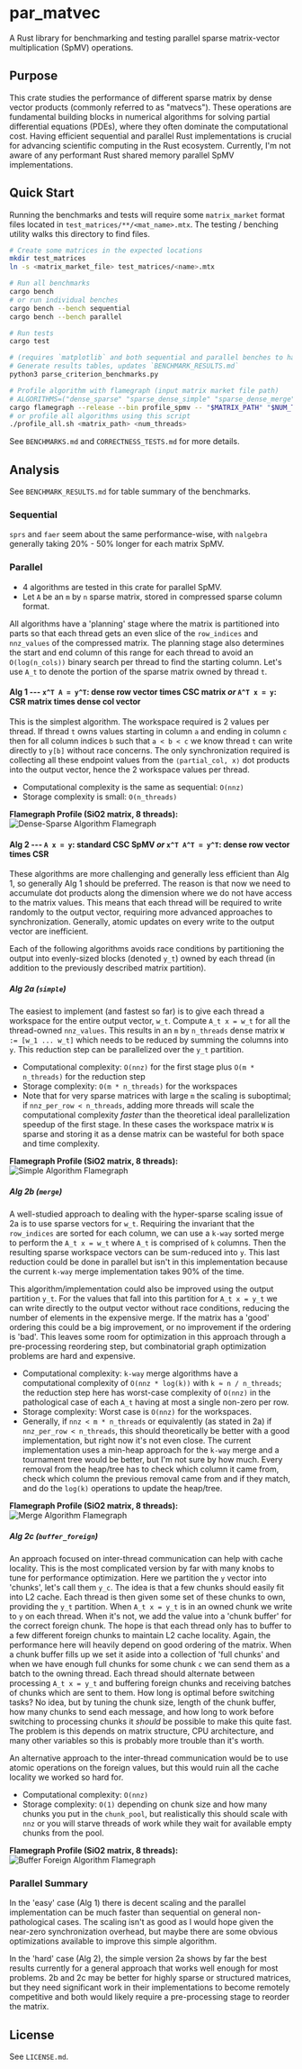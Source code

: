 # par_matvec

A Rust library for benchmarking and testing parallel sparse matrix-vector multiplication (SpMV) operations.

## Purpose

This crate studies the performance of different sparse matrix by dense vector products (commonly referred to as "matvecs"). These operations are fundamental building blocks in numerical algorithms for solving partial differential equations (PDEs), where they often dominate the computational cost. Having efficient sequential and parallel Rust implementations is crucial for advancing scientific computing in the Rust ecosystem. Currently, I'm not aware of any performant Rust shared memory parallel SpMV implementations.

## Quick Start

Running the benchmarks and tests will require some `matrix_market` format files located in `test_matrices/**/<mat_name>.mtx`. The testing / benching utility walks this directory to find files. 

```bash
# Create some matrices in the expected locations
mkdir test_matrices
ln -s <matrix_market_file> test_matrices/<name>.mtx

# Run all benchmarks
cargo bench
# or run individual benches
cargo bench --bench sequential
cargo bench --bench parallel

# Run tests
cargo test

# (requires `matplotlib` and both sequential and parallel benches to have been run)
# Generate results tables, updates `BENCHMARK_RESULTS.md` 
python3 parse_criterion_benchmarks.py

# Profile algorithm with flamegraph (input matrix market file path)
# ALGORITHMS=("dense_sparse" "sparse_dense_simple" "sparse_dense_merge" "sparse_dense_buffer")
cargo flamegraph --release --bin profile_spmv -- "$MATRIX_PATH" "$NUM_THREADS" "$algorithm"
# or profile all algorithms using this script
./profile_all.sh <matrix_path> <num_threads>
```

See `BENCHMARKS.md` and `CORRECTNESS_TESTS.md` for more details.

## Analysis

See `BENCHMARK_RESULTS.md` for table summary of the benchmarks. 

### Sequential

`sprs` and `faer` seem about the same performance-wise, with `nalgebra` generally taking 20% - 50% longer for each matrix SpMV. 

### Parallel

 - 4 algorithms are tested in this crate for parallel SpMV. 
 - Let `A` be an `m` by `n` sparse matrix, stored in compressed sparse column format.

All algorithms have a 'planning' stage where the matrix is partitioned into parts so that each thread gets an even slice of the `row_indices` and `nnz_values` of the compressed matrix. The planning stage also determines the start and end column of this range for each thread to avoid an `O(log(n_cols))` binary search per thread to find the starting column. Let's use `A_t` to denote the portion of the sparse matrix owned by thread `t`.

#### Alg 1 --- `x^T A = y^T`: dense row vector times CSC matrix *or* `A^T x = y`: CSR matrix times dense col vector

This is the simplest algorithm. The workspace required is 2 values per thread. If thread `t` owns values starting in column `a` and ending in column `c` then for all column indices `b` such that `a < b < c` we know thread `t` can write directly to `y[b]` without race concerns. The only synchronization required is collecting all these endpoint values from the `⟨partial_col, x⟩` dot products into the output vector, hence the 2 workspace values per thread.

 - Computational complexity is the same as sequential: `O(nnz)`
 - Storage complexity is small: `O(n_threads)`

**Flamegraph Profile (SiO2 matrix, 8 threads):**
![Dense-Sparse Algorithm Flamegraph](figures/dense_sparse_8-threads_SiO2_flamegraph.svg)

#### Alg 2 --- `A x = y`: standard CSC SpMV *or* `x^T A^T = y^T`: dense row vector times CSR

These algorithms are more challenging and generally less efficient than Alg 1, so generally Alg 1 should be preferred. The reason is that now we need to accumulate dot products along the dimension where we do not have access to the matrix values. This means that each thread will be required to write randomly to the output vector, requiring more advanced approaches to synchronization. Generally, atomic updates on every write to the output vector are inefficient.

Each of the following algorithms avoids race conditions by partitioning the output into evenly-sized blocks (denoted `y_t`) owned by each thread (in addition to the previously described matrix partition).

##### Alg 2a (`simple`)

The easiest to implement (and fastest so far) is to give each thread a workspace for the entire output vector, `w_t`. Compute `A_t x = w_t` for all the thread-owned `nnz_values`. This results in an `m` by `n_threads` dense matrix `W := [w_1 ... w_t]` which needs to be reduced by summing the columns into `y`. This reduction step can be parallelized over the `y_t` partition.

 - Computational complexity: `O(nnz)` for the first stage plus `O(m * n_threads)` for the reduction step
 - Storage complexity: `O(m * n_threads)` for the workspaces
 - Note that for very sparse matrices with large `m` the scaling is suboptimal; if `nnz_per_row < n_threads`, adding more threads will scale the computational complexity *faster* than the theoretical ideal parallelization speedup of the first stage. In these cases the workspace matrix `W` is sparse and storing it as a dense matrix can be wasteful for both space and time complexity.

**Flamegraph Profile (SiO2 matrix, 8 threads):**
![Simple Algorithm Flamegraph](figures/sparse_dense_simple_8-threads_SiO2_flamegraph.svg)

##### Alg 2b (`merge`)

A well-studied approach to dealing with the hyper-sparse scaling issue of 2a is to use sparse vectors for `w_t`. Requiring the invariant that the `row_indices` are sorted for each column, we can use a `k-way` sorted merge to perform the `A_t x = w_t` where `A_t` is comprised of `k` columns. Then the resulting sparse workspace vectors can be sum-reduced into `y`. This last reduction could be done in parallel but isn't in this implementation because the current `k-way` merge implementation takes 90% of the time.

This algorithm/implementation could also be improved using the output partition `y_t`. For the values that fall into this partition for `A_t x = y_t` we can write directly to the output vector without race conditions, reducing the number of elements in the expensive merge. If the matrix has a 'good' ordering this could be a big improvement, or no improvement if the ordering is 'bad'. This leaves some room for optimization in this approach through a pre-processing reordering step, but combinatorial graph optimization problems are hard and expensive.

 - Computational complexity: `k-way` merge algorithms have a computational complexity of `O(nnz * log(k))` with `k ≈ n / n_threads`; the reduction step here has worst-case complexity of `O(nnz)` in the pathological case of each `A_t` having at most a single non-zero per row.
 - Storage complexity: Worst case is `O(nnz)` for the workspaces.
 - Generally, if `nnz < m * n_threads` or equivalently (as stated in 2a) if `nnz_per_row < n_threads`, this should theoretically be better with a good implementation, but right now it's not even close. The current implementation uses a min-heap approach for the `k-way` merge and a tournament tree would be better, but I'm not sure by how much. Every removal from the heap/tree has to check which column it came from, check which column the previous removal came from and if they match, and do the `log(k)` operations to update the heap/tree.

**Flamegraph Profile (SiO2 matrix, 8 threads):**
![Merge Algorithm Flamegraph](figures/sparse_dense_merge_8-threads_SiO2_flamegraph.svg)

##### Alg 2c (`buffer_foreign`)

An approach focused on inter-thread communication can help with cache locality. This is the most complicated version by far with many knobs to tune for performance optimization. Here we partition the `y` vector into 'chunks', let's call them `y_c`. The idea is that a few chunks should easily fit into L2 cache. Each thread is then given some set of these chunks to own, providing the `y_t` partition. When `A_t x = y_t` is in an owned chunk we write to `y` on each thread. When it's not, we add the value into a 'chunk buffer' for the correct foreign chunk. The hope is that each thread only has to buffer to a few different foreign chunks to maintain L2 cache locality. Again, the performance here will heavily depend on good ordering of the matrix. When a chunk buffer fills up we set it aside into a collection of 'full chunks' and when we have enough full chunks for some chunk `c` we can send them as a batch to the owning thread. Each thread should alternate between processing `A_t x = y_t` and buffering foreign chunks and receiving batches of chunks which are sent to them. How long is optimal before switching tasks? No idea, but by tuning the chunk size, length of the chunk buffer, how many chunks to send each message, and how long to work before switching to processing chunks it *should* be possible to make this quite fast. The problem is this depends on matrix structure, CPU architecture, and many other variables so this is probably more trouble than it's worth.

An alternative approach to the inter-thread communication would be to use atomic operations on the foreign values, but this would ruin all the cache locality we worked so hard for.

 - Computational complexity: `O(nnz)`
 - Storage complexity: `O(1)` depending on chunk size and how many chunks you put in the `chunk_pool`, but realistically this should scale with `nnz` or you will starve threads of work while they wait for available empty chunks from the pool.

**Flamegraph Profile (SiO2 matrix, 8 threads):**
![Buffer Foreign Algorithm Flamegraph](figures/sparse_dense_buffer_8-threads_SiO2_flamegraph.svg)

### Parallel Summary 

In the 'easy' case (Alg 1) there is decent scaling and the parallel implementation can be much faster than sequential on general non-pathological cases. The scaling isn't as good as I would hope given the near-zero synchronization overhead, but maybe there are some obvious optimizations available to improve this simple algorithm.

In the 'hard' case (Alg 2), the simple version 2a shows by far the best results currently for a general approach that works well enough for most problems. 2b and 2c may be better for highly sparse or structured matrices, but they need significant work in their implementations to become remotely competitive and both would likely require a pre-processing stage to reorder the matrix.

## License

See `LICENSE.md`.
